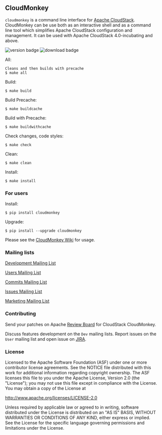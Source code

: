 ## CloudMonkey

`cloudmonkey` is a command line interface for [Apache CloudStack](http://cloudstack.apache.org).
CloudMonkey can be use both as an interactive shell and as a command line tool
which simplifies Apache CloudStack configuration and management. It can be used
with Apache CloudStack 4.0-incubating and above.

![version badge](https://pypip.in/v/cloudmonkey/badge.png) ![download badge](https://pypip.in/d/cloudmonkey/badge.png)

All:

    Cleans and then builds with precache
    $ make all

Build:

    $ make build

Build Precache:

    $ make buildcache

Build with Precache:

    $ make buildwithcache

Check changes, code styles:

    $ make check

Clean:

    $ make clean

Install:

    $ make install

### For users

Install:

    $ pip install cloudmonkey

Upgrade:

    $ pip install --upgrade cloudmonkey

Please see the [CloudMonkey Wiki](https://cwiki.apache.org/confluence/display/CLOUDSTACK/CloudStack+cloudmonkey+CLI) for usage.

### Mailing lists

[Development Mailing List](mailto:dev-subscribe@cloudstack.apache.org)

[Users Mailing List](mailto:users-subscribe@cloudstack.apache.org)

[Commits Mailing List](mailto:commits-subscribe@cloudstack.apache.org)

[Issues Mailing List](mailto:issues-subscribe@cloudstack.apache.org)

[Marketing Mailing List](mailto:marketing-subscribe@cloudstack.apache.org)

### Contributing

Send your patches on Apache [Review Board](https://reviews.apache.org/groups/cloudstack/)
for CloudStack CloudMonkey.

Discuss features development on the `Dev` mailing lists.
Report issues on the `User` mailing list and open issue on [JIRA](http://issues.apache.org/jira/browse/CLOUDSTACK).

### License

Licensed to the Apache Software Foundation (ASF) under one
or more contributor license agreements.  See the NOTICE file
distributed with this work for additional information
regarding copyright ownership.  The ASF licenses this file
to you under the Apache License, Version 2.0 (the
"License"); you may not use this file except in compliance
with the License.  You may obtain a copy of the License at

  http://www.apache.org/licenses/LICENSE-2.0

Unless required by applicable law or agreed to in writing,
software distributed under the License is distributed on an
"AS IS" BASIS, WITHOUT WARRANTIES OR CONDITIONS OF ANY
KIND, either express or implied.  See the License for the
specific language governing permissions and limitations
under the License.
